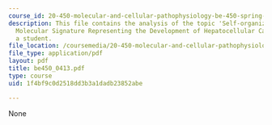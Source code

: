 ```yaml
---
course_id: 20-450-molecular-and-cellular-pathophysiology-be-450-spring-2005
description: This file contains the analysis of the topic 'Self-organizing-map-based
  Molecular Signature Representing the Development of Hepatocellular Carcinoma' by
  a student.
file_location: /coursemedia/20-450-molecular-and-cellular-pathophysiology-be-450-spring-2005/1f4bf9c0d2518dd3b3a1dadb23852abe_be450_0413.pdf
file_type: application/pdf
layout: pdf
title: be450_0413.pdf
type: course
uid: 1f4bf9c0d2518dd3b3a1dadb23852abe

---
```

None